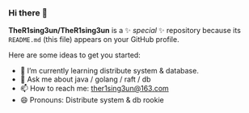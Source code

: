 ### Hi there 👋


**TheR1sing3un/TheR1sing3un** is a ✨ _special_ ✨ repository because its `README.md` (this file) appears on your GitHub profile.

Here are some ideas to get you started:

- 🌱 I’m currently learning distribute system & database. 
- 💬 Ask me about java / golang / raft / db
- 📫 How to reach me: ther1sing3un@163.com
- 😄 Pronouns: Distribute system & db rookie


